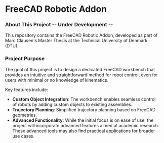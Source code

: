 # FreeCAD Robotic Addon

### About This Project -- Under Development --

This repository contains the FreeCAD Robotic Addon, developed as part of Marc Clausen's Master Thesis at the Technical University of Denmark (DTU).

### Project Purpose

The goal of this project is to design a dedicated FreeCAD workbench that provides an intuitive and straightforward method for robot control, even for users with minimal or no knowledge of kinematics. 

Key features include:

- **Custom Object Integration**: The workbench enables seamless control of robots by adding custom objects to existing assemblies.
- **Trajectory Planning**: Simplified trajectory planning based on FreeCAD geometries.
- **Advanced Functionality**: While the initial focus is on ease of use, the project will incorporate advanced features aimed at academic research. These advanced tools may also find practical applications for broader use cases.
